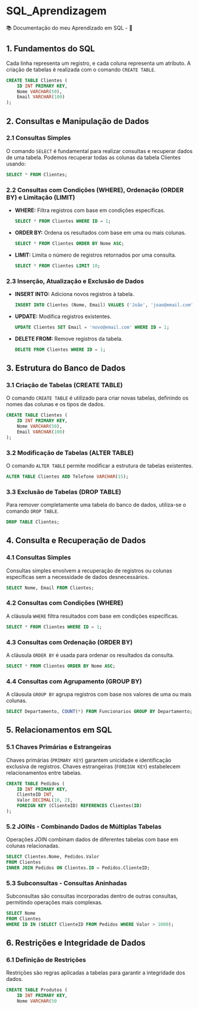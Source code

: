 # SQL_Aprendizagem
📚 Documentação do meu Aprendizado em SQL - 🚀

## 1. Fundamentos do SQL

Cada linha representa um registro, e cada coluna representa um atributo. A criação de tabelas é realizada com o comando `CREATE TABLE`.

```sql
CREATE TABLE Clientes (
    ID INT PRIMARY KEY,
    Nome VARCHAR(50),
    Email VARCHAR(100)
);
```

## 2. Consultas e Manipulação de Dados

### 2.1 Consultas Simples
O comando `SELECT` é fundamental para realizar consultas e recuperar dados de uma tabela. Podemos recuperar todas as colunas da tabela Clientes usando:

```sql
SELECT * FROM Clientes;
```

### 2.2 Consultas com Condições (WHERE), Ordenação (ORDER BY) e Limitação (LIMIT)
- **WHERE:** Filtra registros com base em condições específicas.

  ```sql
  SELECT * FROM Clientes WHERE ID = 1;
  ```

- **ORDER BY:** Ordena os resultados com base em uma ou mais colunas.

  ```sql
  SELECT * FROM Clientes ORDER BY Nome ASC;
  ```

- **LIMIT:** Limita o número de registros retornados por uma consulta.

  ```sql
  SELECT * FROM Clientes LIMIT 10;
  ```

### 2.3 Inserção, Atualização e Exclusão de Dados
- **INSERT INTO:** Adiciona novos registros à tabela.

  ```sql
  INSERT INTO Clientes (Nome, Email) VALUES ('João', 'joao@email.com');
  ```

- **UPDATE:** Modifica registros existentes.

  ```sql
  UPDATE Clientes SET Email = 'novo@email.com' WHERE ID = 1;
  ```

- **DELETE FROM:** Remove registros da tabela.

  ```sql
  DELETE FROM Clientes WHERE ID = 1;
  ```

## 3. Estrutura do Banco de Dados

### 3.1 Criação de Tabelas (CREATE TABLE)
O comando `CREATE TABLE` é utilizado para criar novas tabelas, definindo os nomes das colunas e os tipos de dados.

```sql
CREATE TABLE Clientes (
    ID INT PRIMARY KEY,
    Nome VARCHAR(50),
    Email VARCHAR(100)
);
```

### 3.2 Modificação de Tabelas (ALTER TABLE)
O comando `ALTER TABLE` permite modificar a estrutura de tabelas existentes.

```sql
ALTER TABLE Clientes ADD Telefone VARCHAR(15);
```

### 3.3 Exclusão de Tabelas (DROP TABLE)
Para remover completamente uma tabela do banco de dados, utiliza-se o comando `DROP TABLE`.

```sql
DROP TABLE Clientes;
```

## 4. Consulta e Recuperação de Dados

### 4.1 Consultas Simples
Consultas simples envolvem a recuperação de registros ou colunas específicas sem a necessidade de dados desnecessários.

```sql
SELECT Nome, Email FROM Clientes;
```

### 4.2 Consultas com Condições (WHERE)
A cláusula `WHERE` filtra resultados com base em condições específicas.

```sql
SELECT * FROM Clientes WHERE ID = 1;
```

### 4.3 Consultas com Ordenação (ORDER BY)
A cláusula `ORDER BY` é usada para ordenar os resultados da consulta.

```sql
SELECT * FROM Clientes ORDER BY Nome ASC;
```

### 4.4 Consultas com Agrupamento (GROUP BY)
A cláusula `GROUP BY` agrupa registros com base nos valores de uma ou mais colunas.

```sql
SELECT Departamento, COUNT(*) FROM Funcionarios GROUP BY Departamento;
```

## 5. Relacionamentos em SQL

### 5.1 Chaves Primárias e Estrangeiras
Chaves primárias (`PRIMARY KEY`) garantem unicidade e identificação exclusiva de registros. Chaves estrangeiras (`FOREIGN KEY`) estabelecem relacionamentos entre tabelas.

```sql
CREATE TABLE Pedidos (
    ID INT PRIMARY KEY,
    ClienteID INT,
    Valor DECIMAL(10, 2),
    FOREIGN KEY (ClienteID) REFERENCES Clientes(ID)
);
```

### 5.2 JOINs - Combinando Dados de Múltiplas Tabelas
Operações JOIN combinam dados de diferentes tabelas com base em colunas relacionadas.

```sql
SELECT Clientes.Nome, Pedidos.Valor
FROM Clientes
INNER JOIN Pedidos ON Clientes.ID = Pedidos.ClienteID;
```

### 5.3 Subconsultas - Consultas Aninhadas
Subconsultas são consultas incorporadas dentro de outras consultas, permitindo operações mais complexas.

```sql
SELECT Nome
FROM Clientes
WHERE ID IN (SELECT ClienteID FROM Pedidos WHERE Valor > 1000);
```

## 6. Restrições e Integridade de Dados

### 6.1 Definição de Restrições
Restrições são regras aplicadas a tabelas para garantir a integridade dos dados.

```sql
CREATE TABLE Produtos (
    ID INT PRIMARY KEY,
    Nome VARCHAR(50
